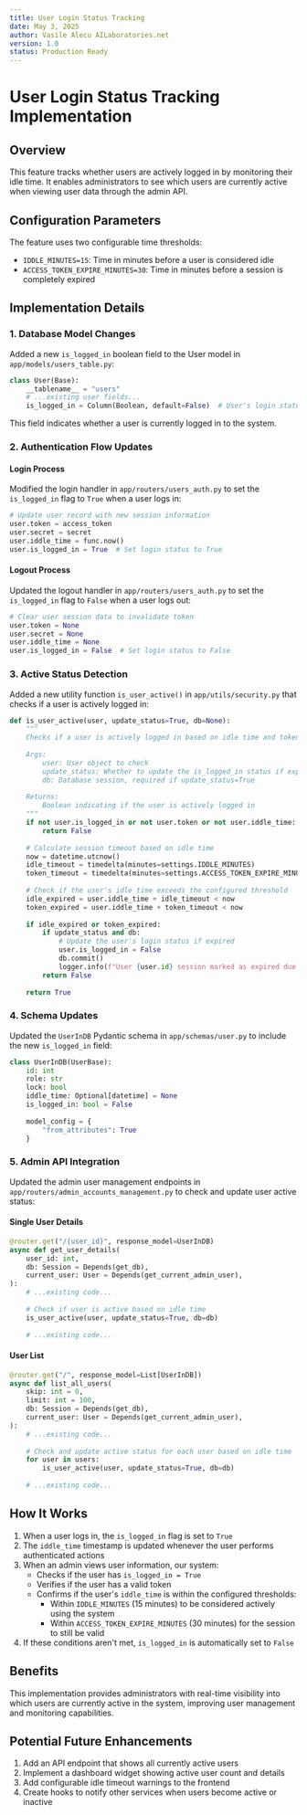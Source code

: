 ```yaml
---
title: User Login Status Tracking
date: May 3, 2025
author: Vasile Alecu AILaboratories.net
version: 1.0
status: Production Ready
---
```


# User Login Status Tracking Implementation

## Overview

This feature tracks whether users are actively logged in by monitoring their idle time. It enables administrators to see which users are currently active when viewing user data through the admin API.

## Configuration Parameters

The feature uses two configurable time thresholds:

- `IDDLE_MINUTES=15`: Time in minutes before a user is considered idle
- `ACCESS_TOKEN_EXPIRE_MINUTES=30`: Time in minutes before a session is completely expired

## Implementation Details

### 1. Database Model Changes

Added a new `is_logged_in` boolean field to the User model in `app/models/users_table.py`:

```python
class User(Base):
    __tablename__ = "users"
    # ...existing user fields...
    is_logged_in = Column(Boolean, default=False)  # User's login status, True if currently logged in
```

This field indicates whether a user is currently logged in to the system.

### 2. Authentication Flow Updates

#### Login Process

Modified the login handler in `app/routers/users_auth.py` to set the `is_logged_in` flag to `True` when a user logs in:

```python
# Update user record with new session information
user.token = access_token
user.secret = secret
user.iddle_time = func.now()
user.is_logged_in = True  # Set login status to True
```

#### Logout Process

Updated the logout handler in `app/routers/users_auth.py` to set the `is_logged_in` flag to `False` when a user logs out:

```python
# Clear user session data to invalidate token
user.token = None
user.secret = None
user.iddle_time = None
user.is_logged_in = False  # Set login status to False
```

### 3. Active Status Detection

Added a new utility function `is_user_active()` in `app/utils/security.py` that checks if a user is actively logged in:

```python
def is_user_active(user, update_status=True, db=None):
    """
    Checks if a user is actively logged in based on idle time and token status
    
    Args:
        user: User object to check
        update_status: Whether to update the is_logged_in status if expired (default: True)
        db: Database session, required if update_status=True
        
    Returns:
        Boolean indicating if the user is actively logged in
    """
    if not user.is_logged_in or not user.token or not user.iddle_time:
        return False
    
    # Calculate session timeout based on idle time
    now = datetime.utcnow()
    idle_timeout = timedelta(minutes=settings.IDDLE_MINUTES)
    token_timeout = timedelta(minutes=settings.ACCESS_TOKEN_EXPIRE_MINUTES)
    
    # Check if the user's idle time exceeds the configured threshold
    idle_expired = user.iddle_time + idle_timeout < now
    token_expired = user.iddle_time + token_timeout < now
    
    if idle_expired or token_expired:
        if update_status and db:
            # Update the user's login status if expired
            user.is_logged_in = False
            db.commit()
            logger.info(f"User {user.id} session marked as expired due to inactivity")
        return False
    
    return True
```

### 4. Schema Updates

Updated the `UserInDB` Pydantic schema in `app/schemas/user.py` to include the new `is_logged_in` field:

```python
class UserInDB(UserBase):
    id: int
    role: str
    lock: bool
    iddle_time: Optional[datetime] = None
    is_logged_in: bool = False
    
    model_config = {
        "from_attributes": True
    }
```

### 5. Admin API Integration

Updated the admin user management endpoints in `app/routers/admin_accounts_management.py` to check and update user active status:

#### Single User Details

```python
@router.get("/{user_id}", response_model=UserInDB)
async def get_user_details(
    user_id: int,
    db: Session = Depends(get_db),
    current_user: User = Depends(get_current_admin_user),
):
    # ...existing code...
    
    # Check if user is active based on idle time
    is_user_active(user, update_status=True, db=db)
    
    # ...existing code...
```

#### User List

```python
@router.get("/", response_model=List[UserInDB])
async def list_all_users(
    skip: int = 0,
    limit: int = 100,
    db: Session = Depends(get_db),
    current_user: User = Depends(get_current_admin_user),
):
    # ...existing code...
    
    # Check and update active status for each user based on idle time
    for user in users:
        is_user_active(user, update_status=True, db=db)
    
    # ...existing code...
```

## How It Works

1. When a user logs in, the `is_logged_in` flag is set to `True`
2. The `iddle_time` timestamp is updated whenever the user performs authenticated actions
3. When an admin views user information, our system:
   - Checks if the user has `is_logged_in = True`
   - Verifies if the user has a valid token
   - Confirms if the user's `iddle_time` is within the configured thresholds:
     - Within `IDDLE_MINUTES` (15 minutes) to be considered actively using the system
     - Within `ACCESS_TOKEN_EXPIRE_MINUTES` (30 minutes) for the session to still be valid
4. If these conditions aren't met, `is_logged_in` is automatically set to `False`

## Benefits

This implementation provides administrators with real-time visibility into which users are currently active in the system, improving user management and monitoring capabilities.

## Potential Future Enhancements

1. Add an API endpoint that shows all currently active users
2. Implement a dashboard widget showing active user count and details
3. Add configurable idle timeout warnings to the frontend
4. Create hooks to notify other services when users become active or inactive